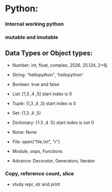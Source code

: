 # Python:

### Internal working python
### mutable and imutable

## Data Types or Object types:
- Number: int, float, complex, 2526, 25.124, 2+6j
- String: "hellopython", 'hellopython'    
- Boolean: true and false
- List: [1,3 ,4 ,5] start index is 0
- Tuple: (1,3 ,4 ,5) start index is 0
- Set: {1,3 ,4 ,5}
- Dictionary: {1:3 ,4 :5} start index is not 0
- None: None
- File: open("file.txt", "r")

- Module, oops, Functions
- Advance: Decorator, Generators, Iterator


### Copy, reference count, slice
- study repr, str and print